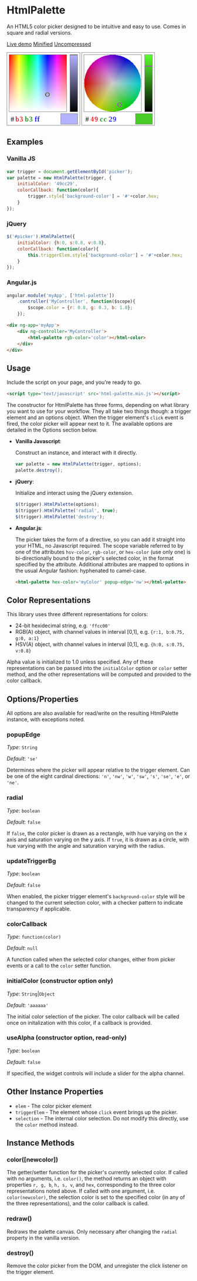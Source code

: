 # HtmlPalette 

An HTML5 color picker designed to be intuitive and easy to use. Comes in square and radial versions.

[Live demo](https://stevenvergenz.github.io/html-palette/) [Minified](https://raw.githubusercontent.com/stevenvergenz/html-palette/master/build/html-palette.min.js) [Uncompressed](https://raw.githubusercontent.com/stevenvergenz/html-palette/master/build/html-palette.js)

![Square picker](./docs/palette-square.png) ![Radial picker](./docs/palette-radial.png)


## Examples

### Vanilla JS

```javascript
var trigger = document.getElementById('picker');
var palette = new HtmlPalette(trigger, {
	initialColor: '49cc29',
	colorCallback: function(color){
		trigger.style['background-color'] = '#'+color.hex;
	}
});
```

### jQuery

```javascript
$('#picker').HtmlPalette({
	initialColor: {h:0, s:0.8, v:0.8},
	colorCallback: function(color){
		this.triggerElem.style['background-color'] = '#'+color.hex;
	}
});
```

### Angular.js

```javascript
angular.module('myApp', ['html-palette'])
	.controller('MyController', function($scope){
		$scope.color = {r: 0.8, g: 0.3, b: 1.0};
	});
```

```html
<div ng-app='myApp'>
	<div ng-controller='MyController'>
		<html-palette rgb-color='color'></html-color>
	</div>
</div>
```

## Usage

Include the script on your page, and you're ready to go.

```html
<script type='text/javascript' src='html-palette.min.js'></script>
```

The constructor for HtmlPalette has three forms, depending on what library you want to use for your workflow. They all take two things though: a trigger element and an options object. When the trigger element's `click` event is fired, the color picker will appear next to it. The available options are detailed in the Options section below.

* **Vanilla Javascript**:

	Construct an instance, and interact with it directly.

	```javascript
	var palette = new HtmlPalette(trigger, options);
	palette.destroy();
	```

* **jQuery**:

	Initialize and interact using the jQuery extension.

	```javascript
	$(trigger).HtmlPalette(options);
	$(trigger).HtmlPalette('radial', true);
	$(trigger).HtmlPalette('destroy');
	```

* **Angular.js**:

	The picker takes the form of a directive, so you can add it straight into your HTML, no Javascript required. The scope variable referred to by one of the attributes `hsv-color`, `rgb-color`, or `hex-color` (use only one) is bi-directionally bound to the picker's selected color, in the format specified by the attribute. Additional attributes are mapped to options in the usual Angular fashion: hyphenated to camel-case.

	```html
	<html-palette hex-color='myColor' popup-edge='nw'></html-palette>
	```

## Color Representations

This library uses three different representations for colors:

* 24-bit hexidecimal string, e.g. `'ffcc00'`
* RGB(A) object, with channel values in interval [0,1], e.g. `{r:1, b:0.75, g:0, a:1}`
* HSV(A) object, with channel values in interval [0,1], e.g. `{h:0, s:0.75, v:0.8}`

Alpha value is initialized to 1.0 unless specified. Any of these representations can be passed into the `initialColor` option or `color` setter method, and the other representations will be computed and provided to the color callback.


## Options/Properties

All options are also available for read/write on the resulting HtmlPalette instance, with exceptions noted.

### popupEdge

*Type*: `String`

*Default*: `'se'`

Determines where the picker will appear relative to the trigger element. Can be one of the eight cardinal directions: `'n'`, `'nw'`, `'w'`, `'sw'`, `'s'`, `'se'`, `'e'`, or `'ne'`.

### radial

*Type*: `boolean`

*Default*: `false`

If `false`, the color picker is drawn as a rectangle, with hue varying on the x axis and saturation varying on the y axis. If `true`, it is drawn as a circle, with hue varying with the angle and saturation varying with the radius.

### updateTriggerBg

*Type*: `boolean`

*Default*: `false`

When enabled, the picker trigger element's `background-color` style will be changed to the current selection color, with a checker pattern to indicate transparency if applicable.

### colorCallback

*Type*: `function(color)`

*Default*: `null`

A function called when the selected color changes, either from picker events or a call to the `color` setter function.

### initialColor (constructor option only)

*Type*: `String`|`Object`

*Default*: `'aaaaaa'`

The initial color selection of the picker. The color callback will be called once on initalization with this color, if a callback is provided.

### useAlpha (constructor option, read-only)

*Type*: `boolean`

*Default*: `false`

If specified, the widget controls will include a slider for the alpha channel.

## Other Instance Properties

* `elem` - The color picker element
* `triggerElem` - The element whose `click` event brings up the picker.
* `selection` - The internal color selection. Do not modify this directly, use the `color` method instead.

## Instance Methods

### color([newcolor])

The getter/setter function for the picker's currently selected color. If called with no arguments, i.e. `color()`, the method returns an object with properties `r, g, b`, `h, s, v`, and `hex`, corresponding to the three color representations noted above. If called with one argument, i.e. `color(newcolor)`, the selection color is set to the specified color (in any of the three representations), and the color callback is called.


### redraw()

Redraws the palette canvas. Only necessary after changing the `radial` property in the vanilla version.

### destroy()

Remove the color picker from the DOM, and unregister the click listener on the trigger element.
